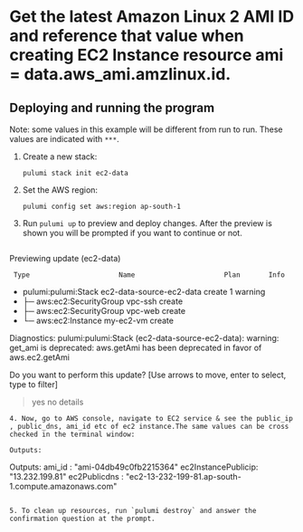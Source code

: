 

# Get the latest Amazon Linux 2 AMI ID and reference that value when creating EC2 Instance resource ami = data.aws_ami.amzlinux.id. 

## Deploying and running the program

Note: some values in this example will be different from run to run.  These values are indicated
with `***`.

1. Create a new stack:

    ```
    pulumi stack init ec2-data

    ```

2. Set the AWS region:

    ```
    pulumi config set aws:region ap-south-1

    ```

3. Run `pulumi up` to preview and deploy changes.  After the preview is shown you will be
    prompted if you want to continue or not.

    ```  
Previewing update (ec2-data)

     Type                      Name                      Plan       Info
 +   pulumi:pulumi:Stack       ec2-data-source-ec2-data  create     1 warning
 +   ├─ aws:ec2:SecurityGroup  vpc-ssh                   create                                                        
 +   ├─ aws:ec2:SecurityGroup  vpc-web                   create
 +   └─ aws:ec2:Instance       my-ec2-vm                 create                                                        
 
Diagnostics:
  pulumi:pulumi:Stack (ec2-data-source-ec2-data):
    warning: get_ami is deprecated: aws.getAmi has been deprecated in favor of aws.ec2.getAmi


Do you want to perform this update?  [Use arrows to move, enter to select, type to filter]
> yes
  no
  details

```
4. Now, go to AWS console, navigate to EC2 service & see the public_ip , public_dns, ami_id etc of ec2 instance.The same values can be cross checked in the terminal window:

Outputs:
```
   Outputs:
    ami_id             : "ami-04db49c0fb2215364"
    ec2InstancePublicip: "13.232.199.81"
    ec2Publicdns       : "ec2-13-232-199-81.ap-south-1.compute.amazonaws.com"
```

5. To clean up resources, run `pulumi destroy` and answer the confirmation question at the prompt.
